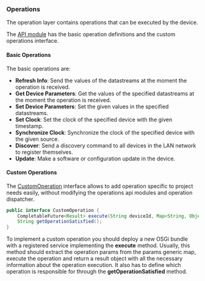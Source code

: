 ### Operations

The operation layer contains operations that can be executed by the device.

The [API module](https://github.com/amplia-iiot/oda/tree/master/oda-operations/api) has the basic operation definitions and the custom operations interface.

#### Basic Operations

The basic operations are:
* __Refresh Info__: Send the values of the datastreams at the moment the operation is received.
* __Get Device Parameters__: Get the values of the specified datastreams at the moment the operation is received.
* __Set Device Parameters__: Set the given values in the specified datastreams.
* __Set Clock__: Set the clock of the specified device with the given timestamp.
* __Synchronize Clock__: Synchronize the clock of the specified device with the given source.
* __Discover__: Send a discovery command to all devices in the LAN network to register themselves.
* __Update__: Make a software or configuration update in the device.

#### Custom Operations

The [CustomOperation](https://github.com/amplia-iiot/oda/blob/master/oda-operations/api/src/main/java/es/amplia/oda/operation/api/CustomOperation.java) interface allows to add operation specific to project needs easily, without modifying the operations api modules and operation dispatcher.

```java
public interface CustomOperation {
    CompletableFuture<Result> execute(String deviceId, Map<String, Object> params);
    String getOperationSatisfied();
}
```

To implement a custom operation you should deploy a new OSGi bundle with a registered service implementing the __execute__ method. Usually, this method should extract the operation params from the params generic map, execute the operation and return a result object with all the necessary information about the operation execution. It also has to define which operation is responsible for through the __getOperationSatisfied__ method. 
